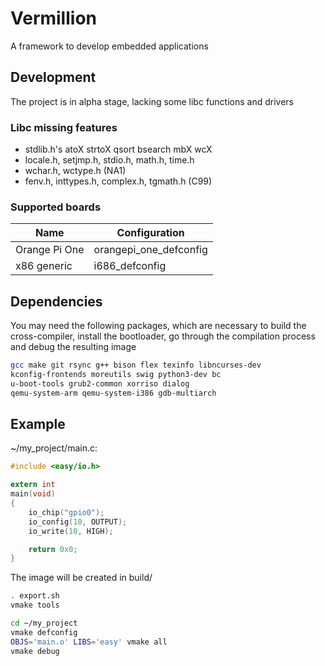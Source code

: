 # Vermillion
A framework to develop embedded applications

## Development
The project is in alpha stage, lacking some libc functions and drivers

### Libc missing features
- stdlib.h's atoX strtoX qsort bsearch mbX wcX
- locale.h, setjmp.h, stdio.h, math.h, time.h
- wchar.h, wctype.h (NA1)
- fenv.h, inttypes.h, complex.h, tgmath.h (C99)

### Supported boards
| Name | Configuration |
| ---- | ------------- |
| Orange Pi One | orangepi\_one\_defconfig |
| x86 generic | i686\_defconfig |

## Dependencies
You may need the following packages, which are necessary to build the
cross-compiler, install the bootloader, go through the compilation
process and debug the resulting image
```sh
gcc make git rsync g++ bison flex texinfo libncurses-dev
kconfig-frontends moreutils swig python3-dev bc
u-boot-tools grub2-common xorriso dialog
qemu-system-arm qemu-system-i386 gdb-multiarch
```

## Example
~/my\_project/main.c:
```c
#include <easy/io.h>

extern int
main(void)
{
    io_chip("gpio0");
    io_config(10, OUTPUT);
    io_write(10, HIGH);

    return 0x0;
}
```

The image will be created in build/
```sh
. export.sh
vmake tools

cd ~/my_project
vmake defconfig
OBJS='main.o' LIBS='easy' vmake all
vmake debug
```
